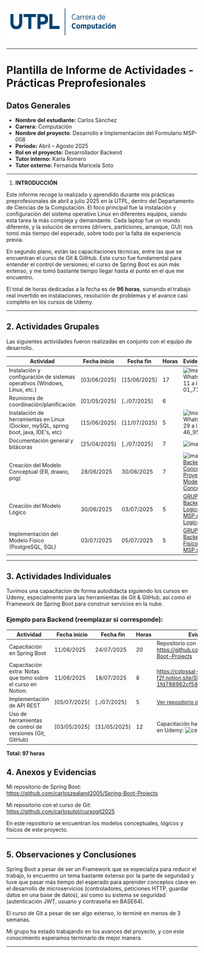 ![](Aspose.Words.7e84229d-cf87-47a2-b574-3e3bd20d78f5.001.png)


---

# Plantilla de Informe de Actividades - Prácticas Preprofesionales

## Datos Generales

- **Nombre del estudiante:** Carlos Sánchez 
- **Carrera:** Computación
- **Nombre del proyecto**: Desarrollo e Implementación del Formulario MSP-008
- **Periodo:** Abril – Agosto 2025
- **Rol en el proyecto:** Desarrollador Backend
- **Tutor interno:** Karla Romero
- **Tutor externo:** Fernanda Maricela Soto

---
1. **INTRODUCCIÓN**

Este informe recoge lo realizado y aprendido durante mis prácticas preprofesionales de abril a julio 2025 en la UTPL, dentro del Departamento de Ciencias de la Computación. El foco principal fue la instalación y configuración del sistema operativo Linux en diferentes equipos, siendo esta tarea la más compleja y demandante. Cada laptop fue un mundo diferente, y la solución de errores (drivers, particiones, arranque, GUI) nos tomó más tiempo del esperado, sobre todo por la falta de experiencia previa. 

En segundo plano, están las capacitaciones técnicas, entre las que se encuentran el curso de Git & GitHub. Este curso fue fundamental para entender el control de versiones; el curso de Spring Boot es aún más extenso, y me tomó bastante tiempo llegar hasta el punto en el que me encuentro.

El total de horas dedicadas a la fecha es de **96 horas**, sumando el trabajo real invertido en instalaciones, resolución de problemas y el avance casi completo en los cursos de Udemy. 

---
## 2. Actividades Grupales

Las siguientes actividades fueron realizadas en conjunto con el equipo de desarrollo.

| **Actividad**                                             | **Fecha inicio** | **Fecha fin** | **Horas** | **Evidencia/Referencia**                     |
|-----------------------------------------------------------|------------------|---------------|-----------|-----------------------------------------------|
| Instalación y configuración de sistemas operativos (Windows, Linux, etc.) | [03/06/2025]     | [15/06/2025]  | 17     | ![Imagen de WhatsApp 2025-07-11 a las 08 58 01_718a3986](https://github.com/user-attachments/assets/bc8a4042-9820-4e8f-ac9a-9e934809be51)|
| Reuniones de coordinación/planificación                   | [01/05/2025]     | [../07/2025]  | 6       |                   |
| Instalación de herramientas en Linux (Docker, mySQL, spring boot, java, IDE's, etc)          | [15/06/2025]     | [11/07/2025]  | 5       | ![Imagen de WhatsApp 2025-07-29 a las 18 21 46_95e53bb9](https://github.com/user-attachments/assets/77362378-6b4e-4c29-9543-80eb575fd165) |
| Documentación general y bitácoras                         | [25/04/2025]     | [../07/2025]  | 7      | <img width="1084" height="394" alt="image" src="https://github.com/user-attachments/assets/3e09446e-4649-445b-9960-41c8b5341542" />|
| Creación del Modelo Conceptual (ER, drawio, png) | 28/06/2025 | 30/06/2025 | 7 | <img width="1340" height="747" alt="image" src="https://github.com/user-attachments/assets/a2c30b0a-df73-4b89-a39c-fba173aad7ea" />[GRUPO Backend/Modelo Conceptual - Proyecto MSP.drawio](Actividades/GRUPO%20Backend/Modelo%20Conceptual%20-%20Proyecto%20MSP.drawio), [Modelo Conceptual.png](Actividades/GRUPO%20Backend/Modelo%20Conceptual.png) |
| Creación del Modelo Lógico | 30/06/2025 | 03/07/2025 | 5 | [GRUPO Backend/Modelo Logico - Proyecto MSP.drawio](Actividades/GRUPO%20Backend/Modelo%20Logico%20-%20Proyecto%20MSP.drawio), [Modelo Logico.png](Actividades/GRUPO%20Backend/Modelo%20Logico.png) |
| Implementación del Modelo Físico (PostgreSQL, SQL) | 03/07/2025 | 05/07/2025 | 5 | [GRUPO Backend/Modelo Fisico - Proyecto MSP.sql](Actividades/GRUPO%20Backend/Modelo%20Fisico%20-%20Proyecto%20MSP.sql) |



---

## 3. Actividades Individuales

Tuvimos una capacitacion de forma autodidacta siguiendo los cursos en Udemy, especialmente para las herramientas de Git & GitHub, así como el Framework de Spring Boot para construir servicios en la nube. 

### **Ejemplo para Backend (reemplazar si corresponde):**

| **Actividad**                            | **Fecha inicio** | **Fecha fin** | **Horas** | **Evidencia/Referencia**         |
|------------------------------------------|------------------|---------------|-----------|-----------------------------------|
| Capacitación en Spring Boot              | 11/06/2025     | 24/07/2025 | 20      | Repositorio con los avances del curso: https://github.com/carloszealand2005/Spring-Boot-Projects|
|Capacitación extra: Notas que tomo sobre el curso en Notion:    |11/06/2025|18/07/2025|8|https://colossal-parent-f2f.notion.site/SPRING-BOOT-1fd788962cf58095a48ae5831e9e8b8e|
| Implementación de API REST               | [05/07/2025]     | [../07/2025]  | 5       | [Ver repositorio de Spring Boot](https://github.com/carloszealand2005/Spring-Boot-Projects) |
| Uso de herramientas de control de versiones (Git, GitHub) | [03/05/2025]     | [31/05/2025]  | 12      | Capacitación haciendo curso de Git & GitHub en Udemy:   ![certificado_git](https://github.com/user-attachments/assets/2e08f20d-2105-4a1b-aa97-b9e72086a3a6) |

**Total: 97 horas**

## 4. Anexos y Evidencias

Mi repositorio de Spring Boot: https://github.com/carloszealand2005/Spring-Boot-Projects

Mi repositorio con el curso de Git: https://github.com/carlosutpl/cursogit2025

En este repositorio se encuentran los modelos conceptuales, lógicos y físicos de este proyecto. 

---

## 5. Observaciones y Conclusiones
Spring Boot a pesar de ser un Framework que se especializa para reducir el trabajo, lo encuentro un tema bastante extenso por la parte de seguridad y tuve que pasar más tiempo del esperado para aprender conceptos clave en el desarrollo de microservicios (controladores, peticiones HTTP, guardar datos en una base de datos), así como su sistema se seguridad (autenticación JWT, usuario y contraseña en BASE64).


El curso de Git a pesar de ser algo extenso, lo terminé en menos de 3 semanas. 


Mi grupo ha estado trabajando en los avances del proyecto, y con este conocimiento esperamos terminarlo de mejor manera. 

---

